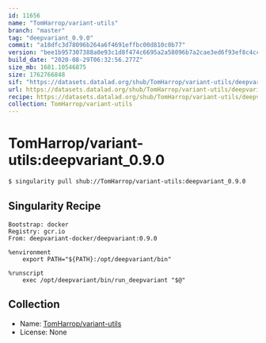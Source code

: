 ```yaml
---
id: 11656
name: "TomHarrop/variant-utils"
branch: "master"
tag: "deepvariant_0.9.0"
commit: "a18dfc3d78096b264a6f4691effbc00d810c0b77"
version: "bee1b957307388a0e93c1d8f474c6695a2a58096b7a2cae3ed6f93ef8c4cc3df"
build_date: "2020-08-29T06:32:56.277Z"
size_mb: 1681.10546875
size: 1762766848
sif: "https://datasets.datalad.org/shub/TomHarrop/variant-utils/deepvariant_0.9.0/2020-08-29-a18dfc3d-bee1b957/bee1b957307388a0e93c1d8f474c6695a2a58096b7a2cae3ed6f93ef8c4cc3df.sif"
url: https://datasets.datalad.org/shub/TomHarrop/variant-utils/deepvariant_0.9.0/2020-08-29-a18dfc3d-bee1b957/
recipe: https://datasets.datalad.org/shub/TomHarrop/variant-utils/deepvariant_0.9.0/2020-08-29-a18dfc3d-bee1b957/Singularity
collection: TomHarrop/variant-utils
---
```


# TomHarrop/variant-utils:deepvariant_0.9.0

```bash
$ singularity pull shub://TomHarrop/variant-utils:deepvariant_0.9.0
```

## Singularity Recipe

```singularity
Bootstrap: docker
Registry: gcr.io
From: deepvariant-docker/deepvariant:0.9.0

%environment
    export PATH="${PATH}:/opt/deepvariant/bin"

%runscript
    exec /opt/deepvariant/bin/run_deepvariant "$@"
```

## Collection

 - Name: [TomHarrop/variant-utils](https://github.com/TomHarrop/variant-utils)
 - License: None


